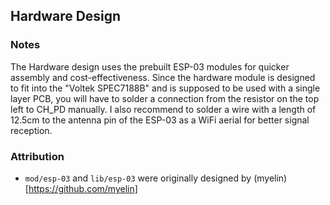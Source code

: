 ## Hardware Design
### Notes
The Hardware design uses the prebuilt ESP-03 modules for quicker assembly and cost-effectiveness. Since the hardware module is designed to fit into the "Voltek SPEC7188B" and is supposed to be used with a single layer PCB, you will have to solder a connection from the resistor on the top left to CH_PD manually. I also recommend to solder a wire with a length of 12.5cm to the antenna pin of the ESP-03 as a WiFi aerial for better signal reception.

### Attribution
* `mod/esp-03` and `lib/esp-03` were originally designed by (myelin)[https://github.com/myelin]
